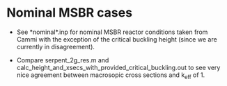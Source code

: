 # Nominal MSBR cases

- See \*nominal\*.inp for nominal MSBR reactor conditions taken from Cammi with
the exception of the critical buckling height (since we are currently in
disagreement).

- Compare serpent\_2g\_res.m and
  calc\_height\_and\_xsecs\_with\_provided\_critical\_buckling.out to see very
  nice agreement between macrosopic cross sections and k<sub>eff</sub> of 1.
